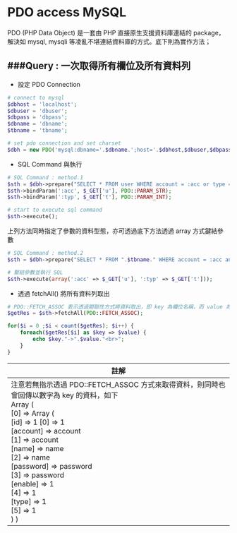 # PDO access MySQL

PDO (PHP Data Object) 是一套由 PHP 直接原生支援資料庫連結的 package，解決如 mysql, mysqli 等凌亂不堪連結資料庫的方式。底下則為實作方法；

###Query : 一次取得所有欄位及所有資料列
---
* 設定 PDO Connection

```Php
# connect to mysql
$dbhost = 'localhost';
$dbuser = 'dbuser';
$dbpass = 'dbpass';
$dbname = 'dbname';
$tbname = 'tbname';

# set pdo connection and set charset
$dbh = new PDO('mysql:dbname='.$dbname.';host='.$dbhost,$dbuser,$dbpass,array(PDO::MYSQL_ATTR_INIT_COMMAND => 'SET NAMES \'UTF8\''));
```

* SQL Command 與執行

```Php
# SQL Command : method.1
$sth = $dbh->prepare("SELECT * FROM user WHERE account = :acc or type = :typ ;");
$sth->bindParam(':acc', $_GET['u'], PDO::PARAM_STR);
$sth->bindParam(':typ', $_GET['t'], PDO::PARAM_INT);

# start to execute sql command
$sth->execute();
```

上列方法同時指定了參數的資料型態，亦可透過底下方法透過 array 方式鍵結參數

```Php
# SQL Command : method.2
$sth = $dbh->prepare("SELECT * FROM ".$tbname." WHERE account = :acc and type = :typ;");

# 繫結參數並執行 SQL
$sth->execute(array(':acc' => $_GET['u'], ':typ' => $_GET['t']));
```

* 透過 fetchAll() 將所有資料列取出

```Php
# PDO::FETCH_ASSOC 表示透過關聯性方式將資料取出，即 key 為欄位名稱，而 value 為該欄位的值
$getRes = $sth->fetchAll(PDO::FETCH_ASSOC);

for($i = 0 ;$i < count($getRes); $i++) {
	foreach($getRes[$i] as $key => $value) {
		echo $key."->".$value."<br>";
	}
}
```

| 註解 |
| -- |
| 注意若無指示透過 PDO::FETCH_ASSOC 方式來取得資料，則同時也會回傳以數字為 key 的資料，如下<br> Array (<br> [0] => Array ( <br>[id] => 1 [0] => 1 <br>[account] => account <br>[1] => account <br>[name] => name <br>[2] => name <br>[password] => password <br>[3] => password <br>[enable] => 1 <br>[4] => 1 <br>[type] => 1 <br>[5] => 1 <br>) ) |






